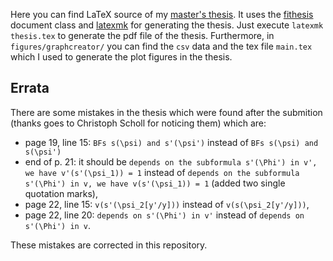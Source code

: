 Here you can find LaTeX source of my [master's thesis](https://is.muni.cz/th/prexv/).
It uses the [fithesis](https://github.com/Witiko/fithesis) document class and [latexmk](https://ctan.org/pkg/latexmk) for generating the thesis.
Just execute `latexmk thesis.tex` to generate the pdf file of the thesis.
Furthermore, in `figures/graphcreator/` you can find the `csv` data and the tex file `main.tex` which I used to generate the plot figures in the thesis.

## Errata
There are some mistakes in the thesis which were found after the submition (thanks goes to Christoph Scholl for noticing them) which are:
- page 19, line 15: `BFs s(\psi) and s'(\psi')` instead of `BFs s(\psi) and s(\psi')`
- end of p. 21: it should be `depends on the subformula s'(\Phi') in v', we have v'(s'(\psi_1)) = 1` instead of `depends on the subformula s'(\Phi') in v, we have v(s'(\psi_1)) = 1` (added two single quotation marks),
- page 22, line 15: `v(s'(\psi_2[y'/y]))` instead of `v(s(\psi_2[y'/y]))`,
- page 22, line 20: `depends on s'(\Phi') in v'` instead of `depends on s'(\Phi') in v`.

These mistakes are corrected in this repository.
